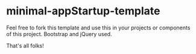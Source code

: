 # minimal-appStartup-template

Feel free to fork this template and use this in your projects or components of this project.
Bootstrap and jQuery used.

That's all folks!
